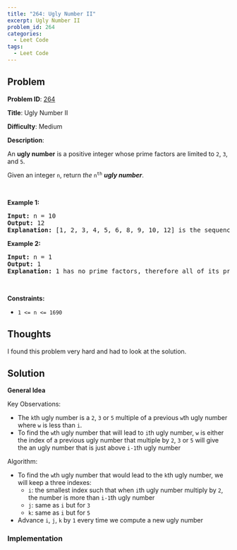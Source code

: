 ```yaml
---
title: "264: Ugly Number II"
excerpt: Ugly Number II
problem_id: 264 
categories:
  - Leet Code
tags:
  - Leet Code
---
```


## Problem

**Problem ID**: [264](https://leetcode.com/problems/ugly-number-ii/)

**Title**: Ugly Number II

**Difficulty**: Medium

**Description**:

<p>An <strong>ugly number</strong> is a positive integer whose prime factors are limited to <code>2</code>, <code>3</code>, and <code>5</code>.</p>

<p>Given an integer <code>n</code>, return <em>the</em> <code>n<sup>th</sup></code> <em><strong>ugly number</strong></em>.</p>

<p>&nbsp;</p>
<p><strong>Example 1:</strong></p>

<pre>
<strong>Input:</strong> n = 10
<strong>Output:</strong> 12
<strong>Explanation:</strong> [1, 2, 3, 4, 5, 6, 8, 9, 10, 12] is the sequence of the first 10 ugly numbers.
</pre>

<p><strong>Example 2:</strong></p>

<pre>
<strong>Input:</strong> n = 1
<strong>Output:</strong> 1
<strong>Explanation:</strong> 1 has no prime factors, therefore all of its prime factors are limited to 2, 3, and 5.
</pre>

<p>&nbsp;</p>
<p><strong>Constraints:</strong></p>

<ul>
	<li><code>1 &lt;= n &lt;= 1690</code></li>
</ul>


## Thoughts

I found this problem very hard and had to look at the solution.

## Solution

**General Idea**

Key Observations:

* The `k`th ugly number is a `2`, `3` or `5` multiple of a previous `w`th ugly
number where `w` is less than `i`.
* To find the `w`th ugly number that will lead to `i`th ugly number, `w` is either
the index of a previous ugly number that multiple by `2`, `3` or `5` will give the
an ugly number that is just above `i-1`th ugly number


Algorithm:
* To find the `w`th ugly number that would lead to the `k`th ugly number, we will keep
a three indexes:
  * `i`: the smallest index such that when `i`th ugly number multiply by `2`, the number is more than `i-1`th ugly number
  * `j`: same as `i` but for `3`
  * `k`: same as `i` but for `5`
* Advance `i`, `j`, `k` by `1` every time we compute a new ugly number


### Implementation

```cpp
```
